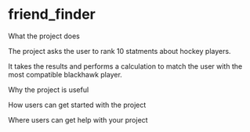 # friend_finder


What the project does

The project asks the user to rank 10 statments about hockey players.

It takes the results and performs a calculation to match the user with the most compatible blackhawk player.

Why the project is useful


How users can get started with the project


Where users can get help with your project



